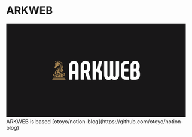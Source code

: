# ARKWEB
<img src="https://github.com/Arkrk/ARKWEB/blob/main/public/default-og-image.png" width="480">
ARKWEB is based [otoyo/notion-blog](https://github.com/otoyo/notion-blog)
